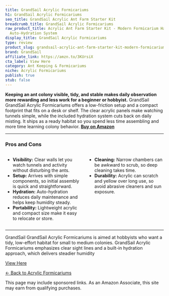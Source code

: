 ```yaml
---
title: GrandSail Acrylic Formicariums
h1: GrandSail Acrylic Formicariums
seo_title: GrandSail Acrylic Ant Farm Starter Kit
breadcrumb_title: GrandSail Acrylic Formicariums
raw_product_title: Acrylic Ant Farm Starter Kit - Modern Formicarium Habitat with
  Auto-Hydration System
display_title: GrandSail Acrylic Formicariums
type: review
product_slug: grandsail-acrylic-ant-farm-starter-kit-modern-formicarium-habitat-with-d5764b24
brand: GrandSail
affiliate_link: https://amzn.to/3KUrsiX
cta_label: View Here
category: Ant Keeping & Formicariums
niche: Acrylic Formicariums
publish: true
stub: false
---
```


<div id="intro" class="full-width">
  <p><strong>Keeping an ant colony visible, tidy, and stable makes daily observation more rewarding and less work for a beginner or hobbyist.</strong> GrandSail GrandSail Acrylic Formicariums offers a low-friction setup and a compact footprint that fits on a desk or shelf. The clear acrylic panels make watching tunnels simple, while the included hydration system cuts back on daily misting. It ships as a ready habitat so you spend less time assembling and more time learning colony behavior. <a href="https://amzn.to/3KUrsiX" rel="nofollow sponsored noopener" target="_blank"><strong>Buy on Amazon</strong></a></p>
</div>

<hr />
<h3 id="pros-cons">Pros and Cons</h3>
<div class="pc-grid" style="display:grid;grid-template-columns:1fr 1fr;gap:16px;">
  <ul>
    <li><strong>Visibility:</strong> Clear walls let you watch tunnels and activity without disturbing the ants.</li>
    <li><strong>Setup:</strong> Arrives with simple components, so initial assembly is quick and straightforward.</li>
    <li><strong>Hydration:</strong> Auto-hydration reduces daily maintenance and helps keep humidity steady.</li>
    <li><strong>Portability:</strong> Lightweight acrylic and compact size make it easy to relocate or store.</li>
  </ul>
  <ul>
    <li><strong>Cleaning:</strong> Narrow chambers can be awkward to scrub, so deep cleaning takes time.</li>
    <li><strong>Durability:</strong> Acrylic can scratch and yellow over long use, so avoid abrasive cleaners and sun exposure.</li>
  </ul>
</div>
<hr />

<div class="full-width">
  <p>GrandSail GrandSail Acrylic Formicariums is aimed at hobbyists who want a tidy, low-effort habitat for small to medium colonies. GrandSail Acrylic Formicariums emphasizes clear sight lines and a built-in hydration approach, which delivers steadier humidity
<p><a class="btn" href="https://amzn.to/3KUrsiX" target="_blank" rel="nofollow sponsored noopener">View Here</a></p>
<p><a href="/roundups/ant-keeping-formicariums/acrylic-formicariums/">← Back to Acrylic Formicariums</a></p>
<aside class="disclosure">This page may include sponsored links. As an Amazon Associate, this site may earn from qualifying purchases.</aside>
